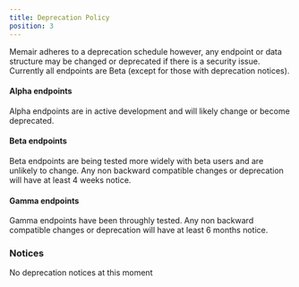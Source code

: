```yaml
---
title: Deprecation Policy
position: 3
---
```


Memair adheres to a deprecation schedule however, any endpoint or data structure may be changed or deprecated if there is a security issue. Currently all endpoints are Beta (except for those with deprecation notices).

#### Alpha endpoints
Alpha endpoints are in active development and will likely change or become deprecated.

#### Beta endpoints
Beta endpoints are being tested more widely with beta users and are unlikely to change. Any non backward compatible changes or deprecation will have at least 4 weeks notice.

#### Gamma endpoints
Gamma endpoints have been throughly tested. Any non backward compatible changes or deprecation will have at least 6 months notice.

### Notices

No deprecation notices at this moment
